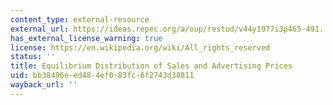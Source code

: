 ```yaml
---
content_type: external-resource
external_url: https://ideas.repec.org/a/oup/restud/v44y1977i3p465-491..html
has_external_license_warning: true
license: https://en.wikipedia.org/wiki/All_rights_reserved
status: ''
title: Equilibrium Distribution of Sales and Advertising Prices
uid: bb38496e-ed48-4ef0-83fc-6f2743d38811
wayback_url: ''
---
```

